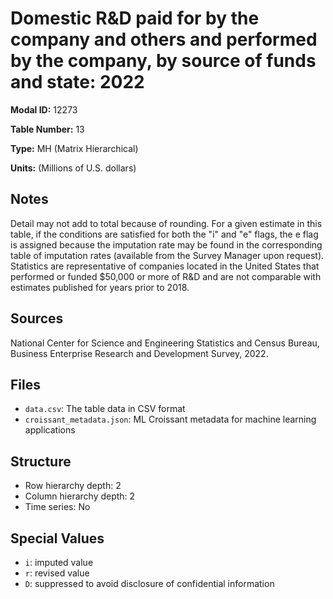 # Domestic R&D paid for by the company and others and performed by the company, by source of funds and state: 2022

**Modal ID:** 12273

**Table Number:** 13

**Type:** MH (Matrix Hierarchical)

**Units:** (Millions of U.S. dollars)

## Notes

Detail may not add to total because of rounding. For a given estimate in this table, if the conditions are satisfied for both the "i" and "e" flags, the e flag is assigned because the imputation rate may be found in the corresponding table of imputation rates (available from the Survey Manager upon request). Statistics are representative of companies located in the United States that performed or funded $50,000 or more of R&D and are not comparable with estimates published for years prior to 2018.

## Sources

National Center for Science and Engineering Statistics and Census Bureau, Business Enterprise Research and Development Survey, 2022.

## Files

- `data.csv`: The table data in CSV format
- `croissant_metadata.json`: ML Croissant metadata for machine learning applications

## Structure

- Row hierarchy depth: 2
- Column hierarchy depth: 2
- Time series: No

## Special Values

- `i`: imputed value
- `r`: revised value
- `D`: suppressed to avoid disclosure of confidential information

